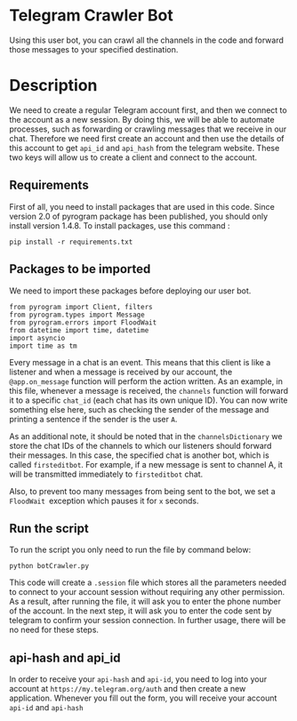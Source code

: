 # Telegram Crawler Bot
Using this user bot, you can crawl all the channels in the code and forward those messages to your specified destination.

# Description

We need to create a regular Telegram account first, and then we connect to the account as a new session. By doing this, we will be able to automate processes, such as forwarding or crawling messages that we receive in our chat. Therefore we need first create an account and then use the details of this account to get `api_id` and `api_hash` from the telegram website. These two keys will allow us to create a client and connect to the account.

## Requirements 

First of all, you need to install packages that are used in this code. Since version 2.0 of pyrogram package has been published, you should only install version 1.4.8.
To install packages, use this command :

```
pip install -r requirements.txt
```
## Packages to be imported

We need to import these packages before deploying our user bot.

```
from pyrogram import Client, filters
from pyrogram.types import Message
from pyrogram.errors import FloodWait
from datetime import time, datetime
import asyncio
import time as tm
```

Every message in a chat is an event. This means that this client is like a listener and when a message is received by our account, the `@app.on_message` function will perform the action written. As an example, in this file, whenever a message is received, the `channels` function will forward it to a specific `chat_id` (each chat has its own unique ID). You can now write something else here, such as checking the sender of the message and printing a sentence if the sender is the user `A`.

As an additional note, it should be noted that in the `channelsDictionary` we store the chat IDs of the channels to which our listeners should forward their messages. In this case, the specified chat is another bot, which is called `firsteditbot`. For example, if a new message is sent to channel A, it will be transmitted immediately to `firsteditbot` chat.

Also, to prevent too many messages from being sent to the bot, we set a `FloodWait `exception which pauses it for `x` seconds.

## Run the script

To run the script you only need to run the file by command below:

```
python botCrawler.py
```

This code will create a `.session` file which stores all the parameters needed to connect to your account session without requiring any other permission. As a result, after running the file, it will ask you to enter the phone number of the account. In the next step, it will ask you to enter the code sent by telegram to confirm your session connection. In further usage, there will be no need for these steps.

## api-hash and api_id

In order to receive your `api-hash` and `api-id`, you need to log into your account at `https://my.telegram.org/auth` and then create a new application. Whenever you fill out the form, you will receive your account `api-id` and `api-hash`
